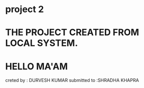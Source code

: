 # project 2
#  THE PROJECT CREATED FROM LOCAL SYSTEM. 
#  HELLO MA'AM
  creted by : DURVESH KUMAR
  submitted to :SHRADHA KHAPRA
